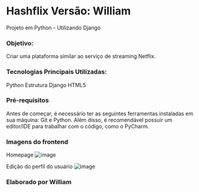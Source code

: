 # Hashflix Versão: William
Projeto em Python - Utilizando Django

### Objetivo:
Criar uma plataforma similar ao serviço de streaming Netflix.

### Tecnologias Principais Utilizadas:
Python
Estrutura Django
HTML5

### Pré-requisitos
Antes de começar, é necessário ter as seguintes ferramentas instaladas em sua máquina: Git e Python. Além disso, é recomendável possuir um editor/IDE para trabalhar com o código, como o PyCharm.

### Imagens do frontend
Homepage
![image](https://github.com/wdesouza95/hashflix_william/assets/114028870/d82b1e94-8157-455e-a641-d4e8148dd555)


Edição do perfil do usuário
![image](https://github.com/wdesouza95/hashflix_william/assets/114028870/7918146b-2d30-4958-99b7-37d7052036e8)


### Elaborado por William
